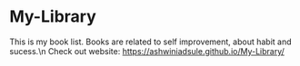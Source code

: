 # My-Library
This is my book list. Books are related to self improvement, about habit and sucess.\n
Check out website: https://ashwiniadsule.github.io/My-Library/
